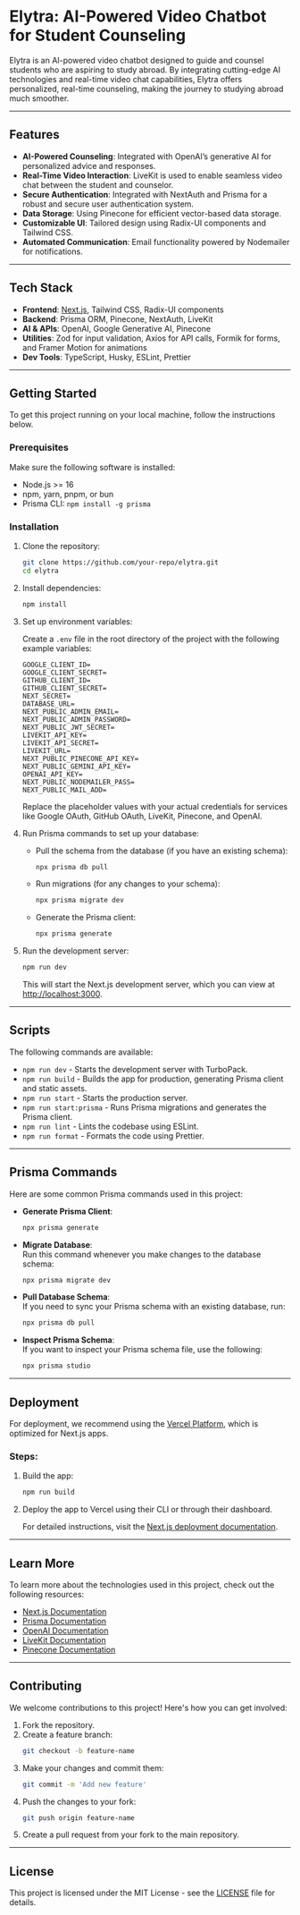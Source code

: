 # Elytra: AI-Powered Video Chatbot for Student Counseling  

Elytra is an AI-powered video chatbot designed to guide and counsel students who are aspiring to study abroad. By integrating cutting-edge AI technologies and real-time video chat capabilities, Elytra offers personalized, real-time counseling, making the journey to studying abroad much smoother.

---

## Features  

- **AI-Powered Counseling**: Integrated with OpenAI’s generative AI for personalized advice and responses.
- **Real-Time Video Interaction**: LiveKit is used to enable seamless video chat between the student and counselor.
- **Secure Authentication**: Integrated with NextAuth and Prisma for a robust and secure user authentication system.
- **Data Storage**: Using Pinecone for efficient vector-based data storage.
- **Customizable UI**: Tailored design using Radix-UI components and Tailwind CSS.
- **Automated Communication**: Email functionality powered by Nodemailer for notifications.
  
---

## Tech Stack  

- **Frontend**: [Next.js](https://nextjs.org), Tailwind CSS, Radix-UI components
- **Backend**: Prisma ORM, Pinecone, NextAuth, LiveKit
- **AI & APIs**: OpenAI, Google Generative AI, Pinecone
- **Utilities**: Zod for input validation, Axios for API calls, Formik for forms, and Framer Motion for animations
- **Dev Tools**: TypeScript, Husky, ESLint, Prettier  

---

## Getting Started  

To get this project running on your local machine, follow the instructions below.

### Prerequisites  

Make sure the following software is installed:  

- Node.js >= 16  
- npm, yarn, pnpm, or bun  
- Prisma CLI: `npm install -g prisma`

### Installation  

1. Clone the repository:  

   ```bash  
   git clone https://github.com/your-repo/elytra.git  
   cd elytra  
   ```

2. Install dependencies:  

   ```bash  
   npm install  
   ```

3. Set up environment variables:

   Create a `.env` file in the root directory of the project with the following example variables:  

   ```env  
   GOOGLE_CLIENT_ID=  
   GOOGLE_CLIENT_SECRET=  
   GITHUB_CLIENT_ID=  
   GITHUB_CLIENT_SECRET=  
   NEXT_SECRET=  
   DATABASE_URL=  
   NEXT_PUBLIC_ADMIN_EMAIL=  
   NEXT_PUBLIC_ADMIN_PASSWORD=  
   NEXT_PUBLIC_JWT_SECRET=  
   LIVEKIT_API_KEY=  
   LIVEKIT_API_SECRET=  
   LIVEKIT_URL=  
   NEXT_PUBLIC_PINECONE_API_KEY=  
   NEXT_PUBLIC_GEMINI_API_KEY=  
   OPENAI_API_KEY=  
   NEXT_PUBLIC_NODEMAILER_PASS=  
   NEXT_PUBLIC_MAIL_ADD=  
   ```

   Replace the placeholder values with your actual credentials for services like Google OAuth, GitHub OAuth, LiveKit, Pinecone, and OpenAI.

4. Run Prisma commands to set up your database:

   - Pull the schema from the database (if you have an existing schema):
     ```bash
     npx prisma db pull
     ```

   - Run migrations (for any changes to your schema):
     ```bash
     npx prisma migrate dev
     ```

   - Generate the Prisma client:
     ```bash
     npx prisma generate
     ```

5. Run the development server:

   ```bash
   npm run dev
   ```

   This will start the Next.js development server, which you can view at [http://localhost:3000](http://localhost:3000).

---

## Scripts  

The following commands are available:

- `npm run dev` - Starts the development server with TurboPack.
- `npm run build` - Builds the app for production, generating Prisma client and static assets.
- `npm run start` - Starts the production server.
- `npm run start:prisma` - Runs Prisma migrations and generates the Prisma client.
- `npm run lint` - Lints the codebase using ESLint.
- `npm run format` - Formats the code using Prettier.

---

## Prisma Commands  

Here are some common Prisma commands used in this project:

- **Generate Prisma Client**:  
  ```bash  
  npx prisma generate  
  ```

- **Migrate Database**:  
  Run this command whenever you make changes to the database schema:
  ```bash  
  npx prisma migrate dev  
  ```

- **Pull Database Schema**:  
  If you need to sync your Prisma schema with an existing database, run:
  ```bash  
  npx prisma db pull  
  ```

- **Inspect Prisma Schema**:  
  If you want to inspect your Prisma schema file, use the following:
  ```bash  
  npx prisma studio  
  ```

---

## Deployment  

For deployment, we recommend using the [Vercel Platform](https://vercel.com), which is optimized for Next.js apps.

### Steps:

1. Build the app:

   ```bash  
   npm run build  
   ```

2. Deploy the app to Vercel using their CLI or through their dashboard.

   For detailed instructions, visit the [Next.js deployment documentation](https://nextjs.org/docs/deployment).

---

## Learn More  

To learn more about the technologies used in this project, check out the following resources:

- [Next.js Documentation](https://nextjs.org/docs)  
- [Prisma Documentation](https://www.prisma.io/docs)  
- [OpenAI Documentation](https://platform.openai.com/docs)  
- [LiveKit Documentation](https://docs.livekit.io/)  
- [Pinecone Documentation](https://www.pinecone.io/docs/)

---

## Contributing  

We welcome contributions to this project! Here's how you can get involved:

1. Fork the repository.
2. Create a feature branch:  
   ```bash  
   git checkout -b feature-name  
   ```
3. Make your changes and commit them:  
   ```bash  
   git commit -m 'Add new feature'  
   ```
4. Push the changes to your fork:  
   ```bash  
   git push origin feature-name  
   ```
5. Create a pull request from your fork to the main repository.

---

## License  

This project is licensed under the MIT License - see the [LICENSE](LICENSE) file for details.